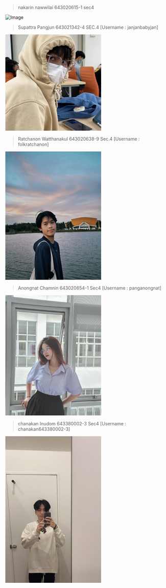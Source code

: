 >nakarin nawwilai 643020615-1 sec4
<img src="https://scontent.fkkc4-1.fna.fbcdn.net/v/t1.15752-9/410223520_1610596182680206_8166972127277865011_n.jpg?_nc_cat=108&ccb=1-7&_nc_sid=8cd0a2&_nc_eui2=AeH4PFztgVEulgUQhGRPwq-7c7kkCocDmtxzuSQKhwOa3GrrsZ3mK7sLRIAhqks47CY5R-h4XJBiQZefZmXgNof9&_nc_ohc=BunONfOqNk4AX_m4Xja&_nc_oc=AQkJJ-T21tjSozpdK4aPYgfM-YPFsSe3gaIH0UsgHWrccMKUDNxrM9OOd24B26aP3lZFzNe7y_pHK-ERi0aR_t0g&_nc_ht=scontent.fkkc4-1.fna&oh=03_AdRmf777ZjKBtY7I81Gu1zXWp7vQ2xW_rEUPGeHqdwezWA&oe=65A87AD5" alt="Image" width="250" height="400">


>Supattra Pangjun 643021342-4 SEC.4 [Username : janjanbabyjan]
<img src="./media/jan.jpg" alt="Image" width="300" height="auto">


>Ratchanon Watthanakul 643020638-9 Sec.4 [Username : folkratchanon]
<img src="./media/ratchanon.JPG" alt="Image" width="300" height="400">

>Anongnat Chamnin 643020654-1 Sec4 [Username : panganongnat]
<img src="./media/pang.jpg" alt="Image" width="300" height="auto">

>chanakan Inudom 643380002-3 Sec4 [Username : chanakan643380002-3]
<img src="./media/hern.jpg" alt="Image" width="300" height="auto">